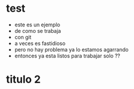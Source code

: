 # test

 - este es un ejemplo
 - de como se trabaja
 - con git
 - a veces es fastidioso
 - pero no hay problema ya lo estamos agarrando
 - entonces ya esta listos para trabajar solo ??

# titulo 2
